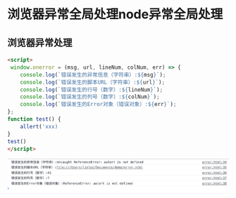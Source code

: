 # 浏览器异常全局处理node异常全局处理

## 浏览器异常处理

```html
<script>
 window.onerror = (msg, url, lineNum, colNum, err) => {
    console.log(`错误发生的异常信息（字符串）:${msg}`);
    console.log(`错误发生的脚本URL（字符串）:${url}`);
    console.log(`错误发生的行号（数字）:${lineNum}`);
    console.log(`错误发生的列号（数字）:${colNum}`);
    console.log(`错误发生的Error对象（错误对象）:${err}`);
};
function test() {
    allert('xxx)
}
test()
</script>
```
![](./img/error1.png)
